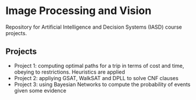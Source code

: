 Image Processing and Vision
====

Repository for Artificial Intelligence and Decision Systems (IASD) course projects.

Projects
--------

- Project 1: computing optimal paths for a trip in terms of cost and time, obeying to restrictions. Heuristics are applied
- Project 2: appliying GSAT, WalkSAT and DPLL to solve CNF clauses
- Project 3: using Bayesian Networks to compute the probability of events given some evidence
